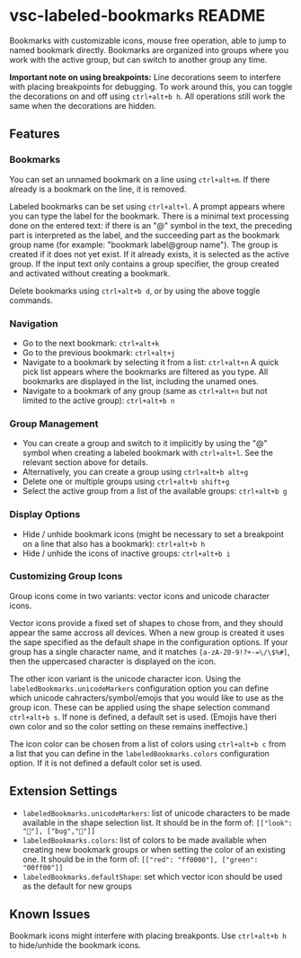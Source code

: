 # vsc-labeled-bookmarks README

Bookmarks with customizable icons, mouse free operation, able to jump to named bookmark directly. Bookmarks are organized into groups where you work with the active group, but can switch to another group any time.

**Important note on using breakpoints:**  Line decorations seem to interfere with placing breakpoints for debugging. To work around this, you can toggle the decorations on and off using `ctrl+alt+b h`. All operations still work the same when the decorations are hidden.

## Features

### Bookmarks

You can set an unnamed bookmark on a line using `ctrl+alt+m`. If there already is a bookmark on the line, it is removed.

Labeled bookmarks can be set using `ctrl+alt+l`. A prompt appears where you can type the label for the bookmark.
There is a minimal text processing done on the entered text: if there is an "@" symbol in the text, the preceding part is interpreted as the label, and the succeeding part as the bookmark group name (for example: "bookmark label@group name"). The group is created if it does not yet exist. If it already exists, it is selected as the active group. If the input text only contains a group specifier, the group created and activated without creating a bookmark.

Delete bookmarks using `ctrl+alt+b d`, or by using the above toggle commands.

### Navigation

* Go to the next bookmark: `ctrl+alt+k`
* Go to the previous bookmark: `ctrl+alt+j`
* Navigate to a bookmark by selecting it from a list: `ctrl+alt+n` A quick pick list appears where the bookmarks are filtered as you type. All bookmarks are displayed in the list, including the unamed ones.
* Navigate to a bookmark of any group (same as `ctrl+alt+n` but not limited to the active group): `ctrl+alt+b n`

### Group Management

* You can create a group and switch to it implicitly by using the "@" symbol when creating a labeled bookmark with `ctrl+alt+l`. See the relevant section above for details.
* Alternatively, you can create a group using `ctrl+alt+b alt+g`
* Delete one or multiple groups using `ctrl+alt+b shift+g`
* Select the active group from a list of the available groups: `ctrl+alt+b g`

### Display Options

* Hide / unhide bookmark icons (might be necessary to set a breakpoint on a line that also has a bookmark): `ctrl+alt+b h`
* Hide / unhide the icons of inactive groups: `ctrl+alt+b i`

### Customizing Group Icons

Group icons come in two variants: vector icons and unicode character icons.

Vector icons provide a fixed set of shapes to chose from, and they should appear the same accross all devices. When a new group is created it uses the sape specified as the default shape in the configuration options. If your group has a single character name, and it matches `[a-zA-Z0-9!?+-=\/\$%#]`, then the uppercased character is displayed on the icon.

The other icon variant is the unicode character icon. Using the `labeledBookmarks.unicodeMarkers` configuration option you can define which unicode cahracters/symbol/emojis that you would like to use as the group icon. These can be applied using the shape selection command `ctrl+alt+b s`. If none is defined, a default set is used. (Emojis have theri own color and so the color setting on these remains ineffective.)

The icon color can be chosen from a list of colors using `ctrl+alt+b c` from a list that you can define in the `labeledBookmarks.colors` configuration option. If it is not defined a default color set is used.

## Extension Settings

* `labeledBookmarks.unicodeMarkers`: list of unicode characters to be made available in the shape selection list. It should be in the form of: `[["look": "👀"], ["bug","🐞"]]`
* `labeledBookmarks.colors`: list of colors to be made available when creating new bookmark groups or when setting the color of an existing one. It should be in the form of: `[["red": "ff0000"], ["green": "00ff00"]]`
* `labeledBookmarks.defaultShape`: set which vector icon should be used as the default for new groups

## Known Issues

Bookmark icons might interfere with placing breakponts. Use `ctrl+alt+b h` to hide/unhide the bookmark icons.
